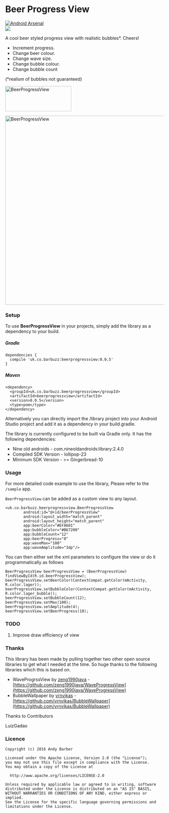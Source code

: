 # Beer Progress View 
[![Android Arsenal](https://img.shields.io/badge/Android%20Arsenal-BeerProgressView-green.svg?style=true)](https://android-arsenal.com/details/1/3594)
<br><a href="http://www.methodscount.com/?lib=uk.co.barbuzz%3Abeerprogressview%3A0.0.4"><img src="https://img.shields.io/badge/Methods and size-core: 109 | deps: 929 | 10 KB-e91e63.svg"/></a>

A cool beer styled progress view with realistic bubbles*.  Cheers!

* Increment progress.
* Change beer colour.
* Change wave size.
* Change bubble colour.
* Change bubble count

(*realism of bubbles not guaranteed)

<p>
<a href="https://play.google.com/store/apps/details?id=uk.co.barbuzz.beerprogressview.sample"><img src="https://github.com/andyb129/BeerProgressView/blob/master/screenshots%2Fgoogle_play_badge.png" height="80" width="210" alt="BeerProgressView"/></a>
</p>
<p>
<img src="https://github.com/andyb129/BeerProgressView/blob/master/screenshots%2Fbeer_progress_view_anim.gif" height="600" alt="BeerProgressView"/>
</p>
  
<!--![optional caption text](screenshots/beer_progress_view_anim.gif)-->

### Setup
To use **BeerProgressView** in your projects, simply add the library as a dependency to your build.

##### Gradle
```
dependencies {
  compile 'uk.co.barbuzz:beerprogressview:0.0.5'
}
```

##### Maven
```
<dependency>
  <groupId>uk.co.barbuzz.beerprogressview</groupId>
  <artifactId>beerprogressview</artifactId>
  <version>0.0.5</version>
  <type>pom</type>
</dependency>
```

Alternatively you can directly import the /library project into your Android Studio project and add it as a dependency in your build.gradle.

The library is currently configured to be built via Gradle only. It has the following dependencies:

* Nine old androids         - com.nineoldandroids:library:2.4.0
* Compiled SDK Version      - lollipop-23
* Minimum SDK Version       - >= Gingerbread-10

### Usage
For more detailed code example to use the library, Please refer to the `/sample` app.

`BeerProgressView` can be added as a custom view to any layout.

```
<uk.co.barbuzz.beerprogressview.BeerProgressView
        android:id="@+id/beerProgressView"
        android:layout_width="match_parent"
        android:layout_height="match_parent"
        app:beerColor="#EFA601"
        app:bubbleColor="#B67200"
        app:bubbleCount="12"
        app:beerProgress="0"
        app:waveMax="100"
        app:waveAmplitude="3dp"/>
```

You can then either set the xml parameters to configure the view or do it programmatically as follows
```
BeerProgressView beerProgressView = (BeerProgressView) findViewById(R.id.beerProgressView);
beerProgressView.setBeerColor(ContextCompat.getColor(mActivity, R.color.lager));
beerProgressView.setBubbleColor(ContextCompat.getColor(mActivity, R.color.lager_bubble));
beerProgressView.setBubbleCount(12);
beerProgressView.setMax(100);
beerProgressView.setAmplitude(4);
beerProgressView.setBeerProgress(10);
```

### TODO
1. Improve draw efficiency of view

### Thanks

This library has been made by pulling together two other open source libraries to get what I needed at the time. So huge thanks to the following libraries which this is based on.

* WaveProgrssView by [zeng1990java](https://github.com/zeng1990java) - [https://github.com/zeng1990java/WaveProgressView](https://github.com/zeng1990java/WaveProgressView)
* BubbleWallpaper by [vrnvikas](https://github.com/vrnvikas) - [https://github.com/vrnvikas/BubbleWallpaper](https://github.com/vrnvikas/BubbleWallpaper)

Thanks to Contributors

LuizGadao

### Licence
```
Copyright (c) 2016 Andy Barber

Licensed under the Apache License, Version 2.0 (the "License");
you may not use this file except in compliance with the License.
You may obtain a copy of the License at

  http://www.apache.org/licenses/LICENSE-2.0

Unless required by applicable law or agreed to in writing, software
distributed under the License is distributed on an "AS IS" BASIS,
WITHOUT WARRANTIES OR CONDITIONS OF ANY KIND, either express or implied.
See the License for the specific language governing permissions and
limitations under the License.
```
